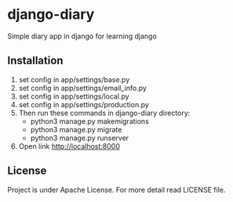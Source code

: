 # django-diary
Simple diary app in django for learning django

## Installation
  1. set config in app/settings/base.py
  2. set config in app/settings/email_info.py
  3. set config in app/settings/local.py
  4. set config in app/settings/production.py
  5. Then run these commands in django-diary directory:
      * python3 manage.py makemigrations
      * python3 manage.py migrate
      * python3 manage.py runserver
  6. Open link <http://localhost:8000>

## License
Project is under Apache License. For more detail read LICENSE file.
